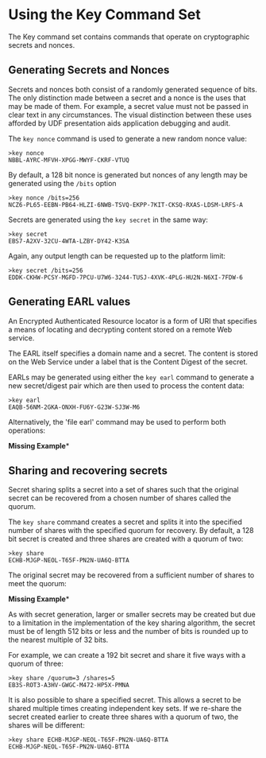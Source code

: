 
# Using the Key Command Set

The Key command set contains commands that operate on cryptographic secrets and
nonces.

## Generating Secrets and Nonces

Secrets and nonces both consist of a randomly generated sequence of bits. The
only distinction made between a secret and a nonce is the uses that may be 
made of them. For example, a secret value must not be passed in clear text in 
any circumstances. The visual distinction between these uses afforded by UDF 
presentation aids application debugging and audit.

The `key nonce` command is used to generate a new random nonce value:


````
>key nonce
NBBL-AYRC-MFVH-XPGG-MWYF-CKRF-VTUQ
````

By default, a 128 bit nonce is generated but nonces of any length may be
generated using the `/bits` option


````
>key nonce /bits=256
NCZ6-PL65-EEBN-PB64-HLZI-6NWB-TSVQ-EKPP-7KIT-CKSQ-RXAS-LDSM-LRFS-A
````

Secrets are generated using the `key secret` in the same way:


````
>key secret
EBS7-A2XV-32CU-4WTA-LZBY-DY42-K3SA
````

Again, any output length can be requested up to the platform limit:


````
>key secret /bits=256
EDDK-CKHW-PCSY-MGFD-7PCU-U7W6-3244-TUSJ-4XVK-4PLG-HU2N-N6XI-7FDW-6
````

## Generating EARL values

An Encrypted Authenticated Resource locator is a form of URI that specifies 
a means of locating and decrypting content stored on a remote Web service.

The EARL itself specifies a domain name and a secret. The content is stored
on the Web Service under a label that is the Content Digest of the secret.

EARLs may be generated using either the `key earl` command to generate
a new secret/digest pair which are then used to process the content data:


````
>key earl
EAQB-56NM-2GKA-ONXH-FU6Y-G23W-SJ3W-M6
````

Alternatively, the 'file earl' command may be used to perform both operations:

**Missing Example***

## Sharing and recovering secrets

Secret sharing splits a secret into a set of shares such that the original
secret can be recovered from a chosen number of shares called the quorum.

The `key share` command creates a secret and splits it into the specified
number of shares with the specified quorum for recovery. By default, a 128
bit secret is created and three shares are created with a quorum of two:


````
>key share
ECHB-MJGP-NEOL-T65F-PN2N-UA6Q-BTTA
````

The original secret may be recovered from a sufficient number of shares to
meet the quorum:

**Missing Example***

As with secret generation, larger or smaller secrets may be created but due
to a limitation in the implementation of the key sharing algorithm, the secret 
must be of length 512 bits or less and the number of bits is rounded up to
the nearest multiple of 32 bits.

For example, we can create a 192 bit secret and share it five ways with a quorum
of three:


````
>key share /quorum=3 /shares=5
EB3S-ROT3-A3HV-GWGC-M472-HP5X-PMNA
````

It is also possible to share a specified secret. This allows a secret to be 
shared multiple times creating independent key sets. If we re-share the secret
created earlier to create three shares with a quorum of two, the shares will
be different:


````
>key share ECHB-MJGP-NEOL-T65F-PN2N-UA6Q-BTTA
ECHB-MJGP-NEOL-T65F-PN2N-UA6Q-BTTA
````

